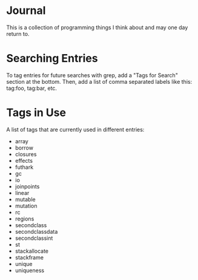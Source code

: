# Journal

This is a collection of programming things I think about and
may one day return to.

# Searching Entries

To tag entries for future searches with grep, add a "Tags for Search"
section at the bottom. Then, add a list of comma separated labels like
this: tag:foo, tag:bar, etc.

# Tags in Use

A list of tags that are currently used in different entries:

* array
* borrow
* closures
* effects
* futhark
* gc
* io
* joinpoints
* linear
* mutable
* mutation
* rc
* regions
* secondclass
* secondclassdata
* secondclassint
* st
* stackallocate
* stackframe
* unique
* uniqueness
